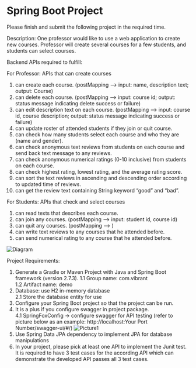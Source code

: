 # Spring Boot Project

Please finish and submit the following project in the required time.

Description:
One professor would like to use a web application to create new courses.
Professor will create several courses for a few students, and students can select courses.

Backend APIs required to fulfill:  

For Professor: APIs that can create courses
1.	can create each course. (postMapping --> input: name, description text; output: Course)
2.	can delete each course. (postMapping --> input: course id; output: status message indicating delete success or failure)
4.	can edit description text on each course. (postMapping --> input: course id, course description; output: status message indicating success or failure)
5.	can update roster of attended students if they join or quit course.
6.	can check how many students select each course and who they are (name and gender). 
7.	can check anonymous text reviews from students on each course and send back text message to any reviews.
8.	can check anonymous numerical ratings (0-10 inclusive) from students on each course.
9.	can check highest rating, lowest rating, and the average rating score.
10.	can sort the text reviews in ascending and descending order according to updated time of reviews.
11.	can get the review text containing String keyword “good” and “bad”.

For Students: APIs that check and select courses
1.	can read texts that describes each course.
2.	can join any courses. (postMapping --> input: student id, course id) 
3.	can quit any courses. (postMapping --> )
4.	can write text reviews to any courses that he attended before.
5.	can send numerical rating to any course that he attended before.

![Diagram](https://user-images.githubusercontent.com/112025981/188248437-efc8a985-6144-4fcb-a3fa-c570f3081f82.svg)

Project Requirements:
1.	Generate a Gradle or Maven Project with Java and Spring Boot framework (version 2.7.3).
  1.1 Group name: com.vibrant  
  1.2 Artifact name: demo  
2.	Database: use H2 in-memory database  
  2.1 Store the database entity for use
3.	Configure your Spring Boot project so that the project can be run.
4.	It is a plus if you configure swagger in project package.  
  4.1 SpringFoxConfig → configure swagger for API testing (refer to picture below as an example:   http://localhost:Your Port Number/swagger-ui/#/)
  ![Picture1](https://user-images.githubusercontent.com/112025981/188246311-e6abaa18-153e-4f18-ad40-e8b182555a23.svg)
5.	Use Spring Data JPA dependency to implement JPA for database manipulations 
6.	In your project, please pick at least one API to implement the Junit test. It is required to have 3 test cases for the according API which can demonstrate the developed API passes all 3 test cases.
